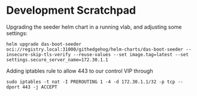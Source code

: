 # Development Scratchpad

Upgrading the seeder helm chart in a running vlab, and adjusting some settings:

```shell
helm upgrade das-boot-seeder oci://registry.local:31000/githedgehog/helm-charts/das-boot-seeder --insecure-skip-tls-verify --reuse-values --set image.tag=latest --set settings.secure_server_name=172.30.1.1
```

Adding iptables rule to allow 443 to our control VIP through

```shell
sudo iptables -t nat -I PREROUTING 1 -4 -d 172.30.1.1/32 -p tcp --dport 443 -j ACCEPT
```
